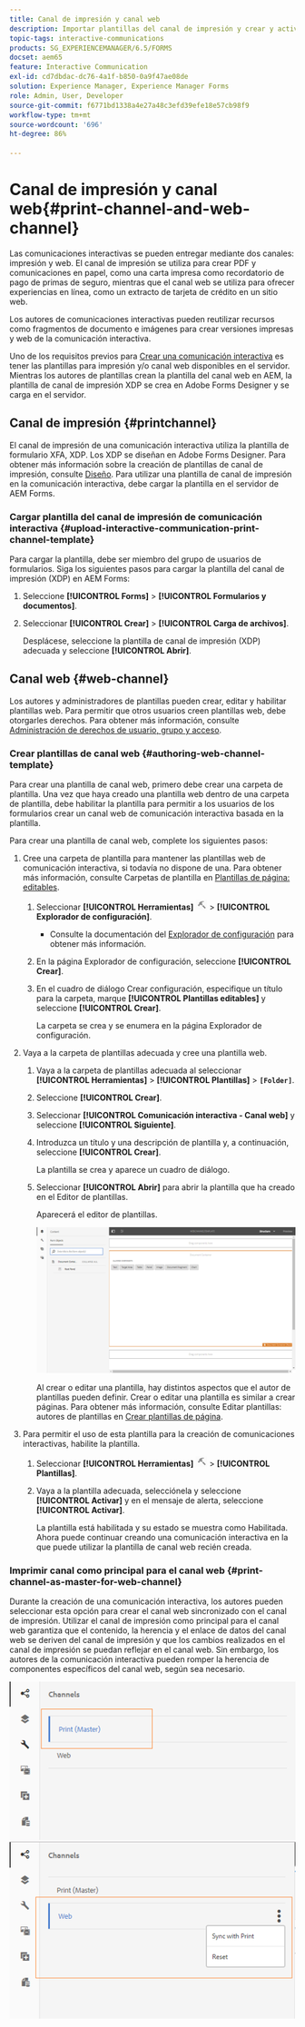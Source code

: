 ```yaml
---
title: Canal de impresión y canal web
description: Importar plantillas del canal de impresión y crear y activar plantillas del canal web
topic-tags: interactive-communications
products: SG_EXPERIENCEMANAGER/6.5/FORMS
docset: aem65
feature: Interactive Communication
exl-id: cd7dbdac-dc76-4a1f-b850-0a9f47ae08de
solution: Experience Manager, Experience Manager Forms
role: Admin, User, Developer
source-git-commit: f6771bd1338a4e27a48c3efd39efe18e57cb98f9
workflow-type: tm+mt
source-wordcount: '696'
ht-degree: 86%

---
```


# Canal de impresión y canal web{#print-channel-and-web-channel}

Las comunicaciones interactivas se pueden entregar mediante dos canales: impresión y web. El canal de impresión se utiliza para crear PDF y comunicaciones en papel, como una carta impresa como recordatorio de pago de primas de seguro, mientras que el canal web se utiliza para ofrecer experiencias en línea, como un extracto de tarjeta de crédito en un sitio web.

Los autores de comunicaciones interactivas pueden reutilizar recursos como fragmentos de documento e imágenes para crear versiones impresas y web de la comunicación interactiva.

Uno de los requisitos previos para [Crear una comunicación interactiva](../../forms/using/create-interactive-communication.md) es tener las plantillas para impresión y/o canal web disponibles en el servidor. Mientras los autores de plantillas crean la plantilla del canal web en AEM, la plantilla de canal de impresión XDP se crea en Adobe Forms Designer y se carga en el servidor.

## Canal de impresión {#printchannel}

El canal de impresión de una comunicación interactiva utiliza la plantilla de formulario XFA, XDP. Los XDP se diseñan en Adobe Forms Designer. Para obtener más información sobre la creación de plantillas de canal de impresión, consulte [Diseño](../../forms/using/layout-design-details.md). Para utilizar una plantilla de canal de impresión en la comunicación interactiva, debe cargar la plantilla en el servidor de AEM Forms.

### Cargar plantilla del canal de impresión de comunicación interactiva {#upload-interactive-communication-print-channel-template}

Para cargar la plantilla, debe ser miembro del grupo de usuarios de formularios. Siga los siguientes pasos para cargar la plantilla del canal de impresión (XDP) en AEM Forms:

1. Seleccione **[!UICONTROL Forms]** > **[!UICONTROL Formularios y documentos]**.

1. Seleccionar **[!UICONTROL Crear]** > **[!UICONTROL Carga de archivos]**.

   Desplácese, seleccione la plantilla de canal de impresión (XDP) adecuada y seleccione **[!UICONTROL Abrir]**.

## Canal web {#web-channel}

Los autores y administradores de plantillas pueden crear, editar y habilitar plantillas web. Para permitir que otros usuarios creen plantillas web, debe otorgarles derechos. Para obtener más información, consulte [Administración de derechos de usuario, grupo y acceso](/help/sites-administering/user-group-ac-admin.md).

### Crear plantillas de canal web {#authoring-web-channel-template}

Para crear una plantilla de canal web, primero debe crear una carpeta de plantilla. Una vez que haya creado una plantilla web dentro de una carpeta de plantilla, debe habilitar la plantilla para permitir a los usuarios de los formularios crear un canal web de comunicación interactiva basada en la plantilla.

Para crear una plantilla de canal web, complete los siguientes pasos:

1. Cree una carpeta de plantilla para mantener las plantillas web de comunicación interactiva, si todavía no dispone de una. Para obtener más información, consulte Carpetas de plantilla en [Plantillas de página: editables](/help/sites-developing/page-templates-editable.md).

   1. Seleccionar **[!UICONTROL Herramientas]** ![herramientas](assets/tools.png) > **[!UICONTROL Explorador de configuración]**.
      * Consulte la documentación del [Explorador de configuración](/help/sites-administering/configurations.md) para obtener más información.
   1. En la página Explorador de configuración, seleccione **[!UICONTROL Crear]**.
   1. En el cuadro de diálogo Crear configuración, especifique un título para la carpeta, marque **[!UICONTROL Plantillas editables]** y seleccione **[!UICONTROL Crear]**.

      La carpeta se crea y se enumera en la página Explorador de configuración.

1. Vaya a la carpeta de plantillas adecuada y cree una plantilla web.

   1. Vaya a la carpeta de plantillas adecuada al seleccionar **[!UICONTROL Herramientas]** > **[!UICONTROL Plantillas]** > **`[Folder]`**.
   1. Seleccione **[!UICONTROL Crear]**.
   1. Seleccionar **[!UICONTROL Comunicación interactiva - Canal web]** y seleccione **[!UICONTROL Siguiente]**.
   1. Introduzca un título y una descripción de plantilla y, a continuación, seleccione **[!UICONTROL Crear]**.

      La plantilla se crea y aparece un cuadro de diálogo.

   1. Seleccionar **[!UICONTROL Abrir]** para abrir la plantilla que ha creado en el Editor de plantillas.

      Aparecerá el editor de plantillas.

      ![webchanneltemplate](assets/webchanneltemplate.png)

      Al crear o editar una plantilla, hay distintos aspectos que el autor de plantillas pueden definir. Crear o editar una plantilla es similar a crear páginas. Para obtener más información, consulte Editar plantillas: autores de plantillas en [Crear plantillas de página](/help/sites-authoring/templates.md).

1. Para permitir el uso de esta plantilla para la creación de comunicaciones interactivas, habilite la plantilla.

   1. Seleccionar **[!UICONTROL Herramientas]** ![herramientas](assets/tools.png) > **[!UICONTROL Plantillas]**.
   1. Vaya a la plantilla adecuada, selecciónela y seleccione **[!UICONTROL Activar]** y en el mensaje de alerta, seleccione **[!UICONTROL Activar]**.

      La plantilla está habilitada y su estado se muestra como Habilitada. Ahora puede continuar creando una comunicación interactiva en la que puede utilizar la plantilla de canal web recién creada.

### Imprimir canal como principal para el canal web {#print-channel-as-master-for-web-channel}

Durante la creación de una comunicación interactiva, los autores pueden seleccionar esta opción para crear el canal web sincronizado con el canal de impresión. Utilizar el canal de impresión como principal para el canal web garantiza que el contenido, la herencia y el enlace de datos del canal web se deriven del canal de impresión y que los cambios realizados en el canal de impresión se puedan reflejar en el canal web. Sin embargo, los autores de la comunicación interactiva pueden romper la herencia de componentes específicos del canal web, según sea necesario.

![Imprimir canal como principal](assets/create_ic_print_master_new.png) ![Canal web con canal de impresión como principal](assets/create_ic_print_master_web_new.png)
